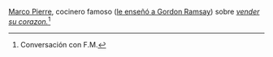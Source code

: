 [Marco Pierre](https://en.wikipedia.org/wiki/Marco_Pierre_White), cocinero famoso ([le enseñó a Gordon Ramsay](https://youtu.be/-RVbaFEun4Q))  sobre *[vender su corazon.](https://youtube.com/clip/Ugkx88qATeGUeCEApC6N2HLYoHHxXJejnCt8?si=B_xAaGNCpXUY8MvP)*[^1]

[^1]: Conversación con F.M.
